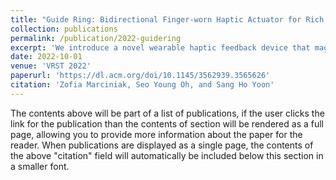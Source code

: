 ```yaml
---
title: "Guide Ring: Bidirectional Finger-worn Haptic Actuator for Rich Haptic Feedback (Poster)"
collection: publications
permalink: /publication/2022-guidering
excerpt: 'We introduce a novel wearable haptic feedback device that magnifies the visual experience of virtual and augmented environments through bidirectional vibrotactile feedback driven by electromagnetic coils with permanent magnets. This device creates guidance haptic effect through magnetic attraction and repulsion. Our proof-of-concept prototype enables haptic interaction through altering position of wearable structure, vibrating with different intensity, and waveform pattern. Example applications illustrate how the proposed system promotes guided and rich haptic feedback.'
date: 2022-10-01
venue: 'VRST 2022'
paperurl: 'https://dl.acm.org/doi/10.1145/3562939.3565626'
citation: 'Zofia Marciniak, Seo Young Oh, and Sang Ho Yoon'
---
```


The contents above will be part of a list of publications, if the user clicks the link for the publication than the contents of section will be rendered as a full page, allowing you to provide more information about the paper for the reader. When publications are displayed as a single page, the contents of the above "citation" field will automatically be included below this section in a smaller font.
